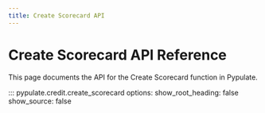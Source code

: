 ```yaml
---
title: Create Scorecard API
---
```


# Create Scorecard API Reference

This page documents the API for the Create Scorecard function in Pypulate.

::: pypulate.credit.create_scorecard
    options:
      show_root_heading: false
      show_source: false 